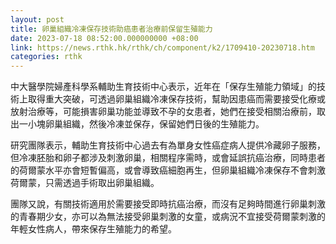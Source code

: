 ```yaml
---
layout: post
title: 卵巢組織冷凍保存技術助癌患者治療前保留生殖能力
date: 2023-07-18 08:52:00.000000000 +08:00
link: https://news.rthk.hk/rthk/ch/component/k2/1709410-20230718.htm
categories: rthk
---
```


中大醫學院婦產科學系輔助生育技術中心表示，近年在「保存生殖能力領域」的技術上取得重大突破，可透過卵巢組織冷凍保存技術，幫助因患癌而需要接受化療或放射治療等，可能損害卵巢功能並導致不孕的女患者，她們在接受相關治療前，取出一小塊卵巢組織，然後冷凍並保存，保留她們日後的生殖能力。

研究團隊表示，輔助生育技術中心過去有為單身女性癌症病人提供冷藏卵子服務，但冷凍胚胎和卵子都涉及刺激卵巢，相關程序需時，或會延誤抗癌治療，同時患者的荷爾蒙水平亦會短暫偏高，或會導致癌細胞再生，但卵巢組織冷凍保存不會刺激荷爾蒙，只需透過手術取出卵巢組織。

團隊又說，有關技術適用於需要接受即時抗癌治療，而沒有足夠時間進行卵巢刺激的青春期少女，亦可以為無法接受卵巢刺激的女童，或病況不宜接受荷爾蒙刺激的年輕女性病人，帶來保存生殖能力的希望。
